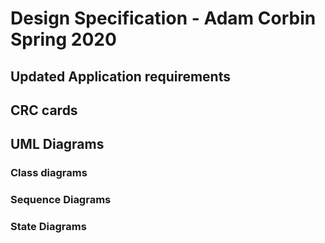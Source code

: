 # Design Specification - Adam Corbin Spring 2020

## Updated Application requirements

## CRC cards

## UML Diagrams

### Class diagrams

### Sequence Diagrams

### State Diagrams
